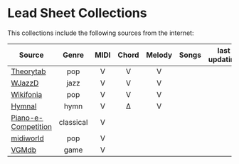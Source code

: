 # Lead Sheet Collections

This collections include the following sources from the internet:


| Source                | Genre      | MIDI | Chord | Melody | Songs  | last updating |
|-----------------------|:----------:|:----:|:-----:|:------:|:------:|:-------------:|
| [Theorytab]           |  pop       |   V  |   V   |   V    |        |
| [WJazzD]              |  jazz      |   V  |   V   |   V    |        |
| [Wikifonia]           |  pop       |   V  |   V   |   V    |        |
| [Hymnal]              |  hymn      |   V  |   Δ   |   V    |        |
| [Piano-e-Competition] |  classical |   V  |       |        |        |
| [midiworld]           |  pop       |   V  |       |        |        |
| [VGMdb]               |  game      |   V  |       |        |        |


[Theorytab]: https://www.hooktheory.com/theorytab
[Hymnal]: https://www.hymnal.net/en/home
[Wikifonia]: http://www.wikifonia.org/
[Piano-e-Competition]: http://www.piano-e-competition.com
[WJazzD]: http://jazzomat.hfm-weimar.de/dbformat/dboverview.html
[midiworld]: http://www.midiworld.com
[VGMdb]: https://www.vgmusic.com
